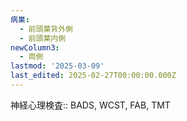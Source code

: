 ```yaml
---
病巣:
  - 前頭葉背外側
  - 前頭葉内側
newColumn3:
  - 両側
lastmod: '2025-03-09'
last_edited: 2025-02-27T00:00:00.000Z
---
```



神経心理検査:: BADS, WCST, FAB, TMT

